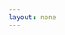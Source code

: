```yaml
---
layout: none
---
```


<RedoclyAPIBlock src="/firefly-services/docs/photoshop_createMask.json" width="600px" disableSidebar hideTryItPanel scrollYOffset={64} generateCodeSamples="languages: [{lang: 'curl'}]" />
